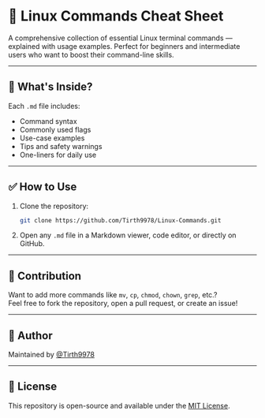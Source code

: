 # 🐧 Linux Commands Cheat Sheet

A comprehensive collection of essential Linux terminal commands — explained with usage examples. Perfect for beginners and intermediate users who want to boost their command-line skills.

---


## 📘 What's Inside?

Each `.md` file includes:

- Command syntax  
- Commonly used flags  
- Use-case examples  
- Tips and safety warnings  
- One-liners for daily use  

---

## ✅ How to Use

1. Clone the repository:
   ```bash
   git clone https://github.com/Tirth9978/Linux-Commands.git
   ```

2. Open any `.md` file in a Markdown viewer, code editor, or directly on GitHub.

---



## 📌 Contribution

Want to add more commands like `mv`, `cp`, `chmod`, `chown`, `grep`, etc.?  
Feel free to fork the repository, open a pull request, or create an issue!

---

## 🙋 Author

Maintained by [@Tirth9978](https://github.com/Tirth9978)

---

## 📝 License

This repository is open-source and available under the [MIT License](LICENSE).
